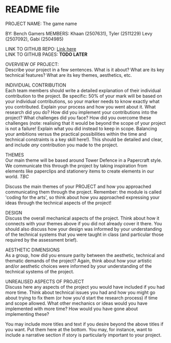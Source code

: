# README file

PROJECT NAME: The game name

BY: Bench Gamers
MEMBERS: Khaan (2507631), Tyler (2511229) Levy (2507092), Gabi (2504985)

LINK TO GITHUB REPO: [Link here](https://github.com/mistrk7/2507631-2504985-2511229-2507092-ma1805-final-project)  
LINK TO GITHUB PAGES: ****TODO LATER****

OVERVIEW OF PROJECT:  
Describe your project in a few sentences. What is it about? What are its key technical features? 
What are its key themes, aesthetics, etc.

INDIVIDUAL CONTRIBUTION  
Each team members should write a detailed explanation of their individual contribution to the project.
Be specific: 50% of your mark will be based on your individual contributions, so your marker needs to
know exactly what you contributed. Explain your process and how you went about it. What research did
you do? How did you implement your contributions into the project? What challenges did you face? How did
you overcome these challenges (note: realising that it would be beyond the scope of your project is
not a failure! Explain what you did instead to keep in scope. Balancing your ambitions versus the
practical possibilities within the time and technical constraints is a key skill here!). This should be
detailed and clear, and include *any* contribution you made to the project.

THEMES  
Our main theme will be based around Tower Defence in a Papercraft style. We communicate this through the project by taking inspiration from elements like paperclips and stationery items to create elements in our world. *TBC* 

Discuss the main themes of your PROJECT and how you approached communicating them through the project. 
Remember: the module is called 'coding for the arts', so think about how you approached expressing 
your ideas through the technical aspects of the project!

DESIGN  
Discuss the overall mechanical aspects of the project. Think about how it connects with your themes
above if you did not already cover it there. You should also discuss how your design was informed by your
understanding of the technical systems that you were taught in class (and particular those required by
the assessment brief).

AESTHETIC DIMENSIONS  
As a group, how did you ensure parity between the aesthetic, technical and thematic demands of the
project? Again, think about how your artistic and/or aesthetic choices were informed by your understanding
of the technical systems of the project.

UNREALISED ASPECTS OF PROJECT  
Discuss here any aspects of the project you would have included if you had more time. Think about technical
issues you had and how you might go about trying to fix them (or how you'd start the research process) if
time and scope allowed. What other mechanics or ideas would you have implemented with more time? How would you
have gone about implementing these?  

You may include more titles and text if you desire beyond the above titles if you want. Put them here at the bottom.
You may, for instance, want to include a narrative section if story is particularly important to your project.
